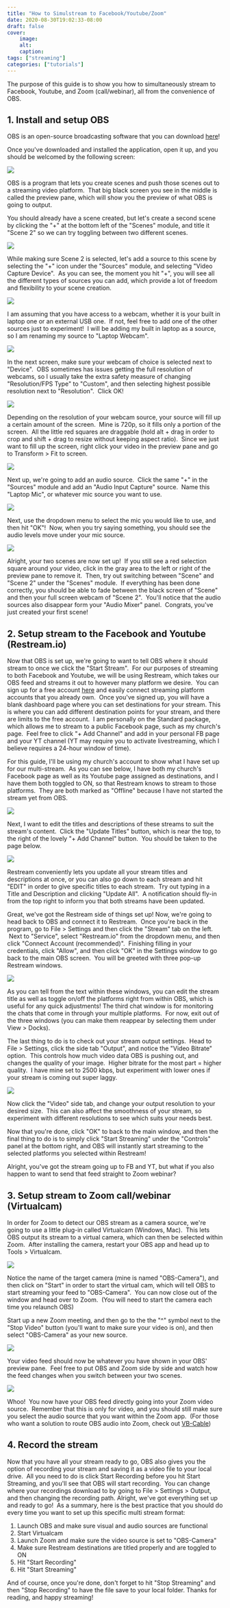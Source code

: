 ```yaml
---
title: "How to Simulstream to Facebook/Youtube/Zoom"
date: 2020-08-30T19:02:33-08:00
draft: false
cover:
    image:
    alt:
    caption:
tags: ["streaming"]
categories: ["tutorials"]
---
```


The purpose of this guide is to show you how to simultaneously stream to Facebook, Youtube, and Zoom (call/webinar), all from the convenience of OBS.  

## 1. Install and setup OBS

OBS is an open-source broadcasting software that you can download [here](https://obsproject.com)!

Once you've downloaded and installed the application, open it up, and you should be welcomed by the following screen:

![](/img/annotation-2020-09-01-205209_orig.png#center)

OBS is a program that lets you create scenes and push those scenes out to a streaming video platform.  That big black screen you see in the middle is called the preview pane, which will show you the preview of what OBS is going to output.  

You should already have a scene created, but let's create a second scene by clicking the "+" at the bottom left of the "Scenes" module, and title it "Scene 2" so we can try toggling between two different scenes.

![](/img/annotation-2020-09-01-213050_orig.png#center)

While making sure Scene 2 is selected, let's add a source to this scene by selecting the "+" icon under the "Sources" module, and selecting "Video Capture Device".  As you can see, the moment you hit "+", you will see all the different types of sources you can add, which provide a lot of freedom and flexibility to your scene creation.

![](/img/annotation-2020-09-01-205656_orig.png#center)

I am assuming that you have access to a webcam, whether it is your built in laptop one or an external USB one.  If not, feel free to add one of the other sources just to experiment!  I will be adding my built in laptop as a source, so I am renaming my source to "Laptop Webcam". 

![](/img/annotation-2020-09-01-212128_orig.png#center)

In the next screen, make sure your webcam of choice is selected next to "Device".  OBS sometimes has issues getting the full resolution of webcams, so I usually take the extra safety measure of changing "Resolution/FPS Type" to "Custom", and then selecting highest possible resolution next to "Resolution".  Click OK!

![](/img/annotation-2020-09-01-212212_orig.png#center)

Depending on the resolution of your webcam source, your source will fill up a certain amount of the screen.  Mine is 720p, so it fills only a portion of the screen.  All the little red squares are draggable (hold alt + drag in order to crop and shift + drag to resize without keeping aspect ratio).  Since we just want to fill up the screen, right click your video in the preview pane and go to Transform > Fit to screen.

![](/img/annotation-2020-09-01-211749_orig.png#center)

Next up, we're going to add an audio source.  Click the same "+" in the "Sources" module and add an "Audio Input Capture" source.  Name this "Laptop Mic", or whatever mic source you want to use.

![](/img/annotation-2020-09-02-174615_orig.png#center)

Next, use the dropdown menu to select the mic you would like to use, and then hit "OK"!  Now, when you try saying something, you should see the audio levels move under your mic source.

![](/img/annotation-2020-09-02-174906_orig.png#center)

Alright, your two scenes are now set up!  If you still see a red selection square around your video, click in the gray area to the left or right of the preview pane to remove it.  Then, try out switching between "Scene" and "Scene 2" under the "Scenes" module.  If everything has been done correctly, you should be able to fade between the black screen of "Scene" and then your full screen webcam of "Scene 2".  You'll notice that the audio sources also disappear form your "Audio Mixer" panel.  Congrats, you've just created your first scene!

## 2. Setup stream to the Facebook and Youtube (Restream.io)

Now that OBS is set up, we're going to want to tell OBS where it should stream to once we click the "Start Stream".  For our purposes of streaming to both Facebook and Youtube, we will be using Restream, which takes our OBS feed and streams it out to however many platform we desire.  You can sign up for a free account [here](https://restream.io/join/E5my0) and easily connect streaming platform accounts that you already own.  Once you've signed up, you will have a blank dashboard page where you can set destinations for your stream.
This is where you can add different destination points for your stream, and there are limits to the free account.  I am personally on the Standard package, which allows me to stream to a public Facebook page, such as my church's page.  Feel free to click "+ Add Channel" and add in your personal FB page and your YT channel (YT may require you to activate livestreaming, which I believe requires a 24-hour window of time). 

For this guide, I'll be using my church's account to show what I have set up for our multi-stream.  As you can see below, I have both my church's Facebook page as well as its Youtube page assigned as destinations, and I have them both toggled to ON, so that Restream knows to stream to those platforms.  They are both marked as "Offline" because I have not started the stream yet from OBS.

![](/img/annotation-2020-09-01-213953_orig.png#center)

Next, I want to edit the titles and descriptions of these streams to suit the stream's content.  Click the "Update Titles" button, which is near the top, to the right of the lovely "+ Add Channel" button.  You should be taken to the page below.

![](/img/annotation-2020-09-01-214615_orig.png#center)

Restream conveniently lets you update all your stream titles and descriptions at once, or you can also go down to each stream and hit "EDIT" in order to give specific titles to each stream.  Try out typing in a Title and Description and clicking "Update All".  A notification should fly-in from the top right to inform you that both streams have been updated.

Great, we've got the Restream side of things set up! Now, we're going to head back to OBS and connect it to Restream.  Once you're back in the program, go to File > Settings and then click the "Stream" tab on the left.  Next to "Service", select "Restream.io" from the dropdown menu, and then click "Connect Account (recommended)".  Finishing filling in your credentials, click "Allow", and then click "OK" in the Settings window to go back to the main OBS screen.  You will be greeted with three pop-up Restream windows.

![](/img/annotation-2020-09-01-215655_orig.png#center)

As you can tell from the text within these windows, you can edit the stream title as well as toggle on/off the platforms right from within OBS, which is useful for any quick adjustments! The third chat window is for monitoring the chats that come in through your multiple platforms.  For now, exit out of the three windows (you can make them reappear by selecting them under View > Docks).

The last thing to do is to check out your stream output settings.  Head to File > Settings, click the side tab "Output", and notice the "Video Bitrate" option.  This controls how much video data OBS is pushing out, and changes the quality of your image.  Higher bitrate for the most part = higher quality.  I have mine set to 2500 kbps, but experiment with lower ones if your stream is coming out super laggy.

![](/img/annotation-2020-09-02-181133_orig.png#center)

Now click the "Video" side tab, and change your output resolution to your desired size.  This can also affect the smoothness of your stream, so experiment with different resolutions to see which suits your needs best.


Now that you're done, click "OK" to back to the main window, and then the final thing to do is to simply click "Start Streaming" under the "Controls" panel at the bottom right, and OBS will instantly start streaming to the selected platforms you selected within Restream!

Alright, you've got the stream going up to FB and YT, but what if you also happen to want to send that feed straight to Zoom webinar?

## 3. Setup stream to Zoom call/webinar (Virtualcam)

In order for Zoom to detect our OBS stream as a camera source, we're going to use a little plug-in called Virtualcam (Windows, Mac).  This lets OBS output its stream to a virtual camera, which can then be selected within Zoom.  After installing the camera, restart your OBS app and head up to Tools > Virtualcam.

![](/img/annotation-2020-09-02-175527_orig.png#center)

Notice the name of the target camera (mine is named "OBS-Camera"), and then click on "Start" in order to start the virtual cam, which will tell OBS to start streaming your feed to "OBS-Camera".  You can now close out of the window and head over to Zoom.  (You will need to start the camera each time you relaunch OBS)

Start up a new Zoom meeting, and then go to the the "^" symbol next to the "Stop Video" button (you'll want to make sure your video is on), and then select "OBS-Camera" as your new source.

![](/img/annotation-2020-09-02-175827_orig.png#center)

Your video feed should now be whatever you have shown in your OBS' preview pane.  Feel free to put OBS and Zoom side by side and watch how the feed changes when you switch between your two scenes.

![](/img/annotation-2020-09-02-180152_orig.png#center)

Whoo!  You now have your OBS feed directly going into your Zoom video source.  Remember that this is only for video, and you should still make sure you select the audio source that you want within the Zoom app.  (For those who want a solution to route OBS audio into Zoom, check out [VB-Cable](https://www.vb-audio.com/Cable/))

## 4. Record the stream

Now that you have all your stream ready to go, OBS also gives you the option of recording your stream and saving it as a video file to your local drive.  All you need to do is click Start Recording before you hit Start Streaming, and you'll see that OBS will start recording.  You can change where your recordings download to by going to File > Settings > Output, and then changing the recording path.
Alright, we've got everything set up and ready to go!  As a summary, here is the best practice that you should do every time you want to set up this specific multi stream format:

1. Launch OBS and make sure visual and audio sources are functional
2. Start Virtualcam
3. Launch Zoom and make sure the video source is set to "OBS-Camera"
4. Make sure Restream destinations are titled properly and are toggled to ON
5. Hit "Start Recording"
6. Hit "Start Streaming"

And of course, once you're done, don't forget to hit "Stop Streaming" and then "Stop Recording" to have the file save to your local folder.
Thanks for reading, and happy streaming!